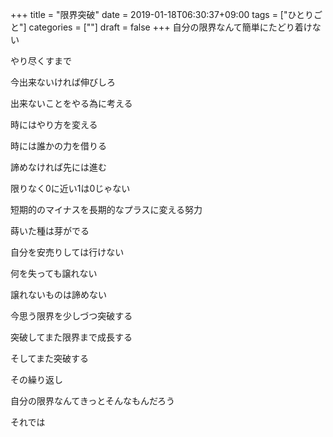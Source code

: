 +++
title = "限界突破"
date = 2019-01-18T06:30:37+09:00
tags = ["ひとりごと"]
categories = [""]
draft = false
+++
自分の限界なんて簡単にたどり着けない

やり尽くすまで

今出来ないければ伸びしろ

出来ないことをやる為に考える

時にはやり方を変える

時には誰かの力を借りる

諦めなければ先には進む

限りなく0に近い1は0じゃない

短期的のマイナスを長期的なプラスに変える努力

蒔いた種は芽がでる

自分を安売りしては行けない

何を失っても譲れない

譲れないものは諦めない

今思う限界を少しづつ突破する

突破してまた限界まで成長する

そしてまた突破する

その繰り返し

自分の限界なんてきっとそんなもんだろう

それでは
